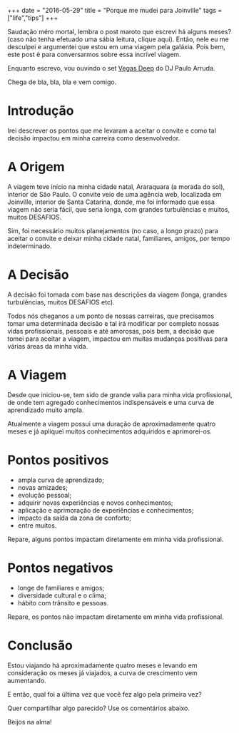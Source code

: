+++
date = "2016-05-29"
title = "Porque me mudei para Joinville"
tags = ["life","tips"]
+++

Saudação méro mortal, lembra o post maroto que escrevi há alguns meses? (caso não tenha efetuado uma sábia leitura, clique aqui). Então, nele eu me desculpei e argumentei que estou em uma viagem pela galáxia. Pois bem, este post é para conversarmos sobre essa incrível viagem.

Enquanto escrevo, vou ouvindo o set [Vegas Deep](https://www.youtube.com/watch?v=v0X_tOCY_yQ) do DJ Paulo Arruda.

Chega de bla, bla, bla e vem comigo.

# Introdução

Irei descrever os pontos que me levaram a aceitar o convite e como tal decisão impactou em minha carreira como desenvolvedor.

# A Origem

A viagem teve início na minha cidade natal, Araraquara (a morada do sol), interior de São Paulo. O convite veio de uma agência web, localizada em Joinville, interior de Santa Catarina, donde, me foi informado que essa viagem não seria fácil, que seria longa, com grandes turbulências e muitos, muitos DESAFIOS.

Sim, foi necessário muitos planejamentos (no caso, a longo prazo) para aceitar o convite e deixar minha cidade natal, famíliares, amigos, por tempo indeterminado.

# A Decisão

A decisão foi tomada com base nas descrições da viagem (longa, grandes turbulências, muitos DESAFIOS etc).

Todos nós cheganos a um ponto de nossas carreiras, que precisamos tomar uma determinada decisão e tal irá modificar por completo nossas vidas profissionais, pessoais e até amorosas, pois bem, a decisão que tomei para aceitar a viagem, impactou em muitas mudanças positivas para várias áreas da minha vida.

# A Viagem

Desde que iniciou-se, tem sido de grande valia para minha vida profissional, de onde tem agregado conhecimentos indispensáveis e uma curva de aprendizado muito ampla.

Atualmente a viagem possuí uma duração de aproximadamente quatro meses e já apliquei muitos conhecimentos adquiridos e aprimorei-os.

# Pontos positivos

- ampla curva de aprendizado;
- novas amizades;
- evolução pessoal;
- adquirir novas experiências e novos conhecimentos;
- aplicação e aprimoração de experiências e conhecimentos;
- impacto da saída da zona de conforto;
- entre muitos.

Repare, alguns pontos impactam diretamente em minha vida profissional.

# Pontos negativos

- longe de familiares e amigos;
- diversidade cultural e o clima;
- hábito com trânsito e pessoas.

Repare, os pontos não impactam diretamente em minha vida profissional.

# Conclusão

Estou viajando há aproximadamente quatro meses e levando em consideração os meses já viajados, a curva de crescimento vem aumentando.

E então, qual foi a última vez que você fez algo pela primeira vez?

Quer compartilhar algo parecido? Use os comentários abaixo.

Beijos na alma!